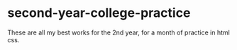 # second-year-college-practice
These are all my best works for the 2nd year, for a month of practice in html css.

